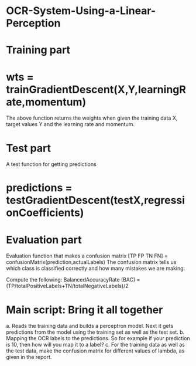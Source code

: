 # OCR-System-Using-a-Linear-Perception

# Training part

# wts = trainGradientDescent(X,Y,learningRate,momentum)
The above function returns the weights when given the training data X, target values Y and the learning rate and momentum.  

# Test part

A test function for getting predictions
# predictions = testGradientDescent(testX,regressionCoefficients) 


# Evaluation part
Evaluation function that makes a confusion matrix
 [TP FP TN FN] = confusionMatrix(prediction,actualLabels)
The confusion matrix tells us which class is classified correctly and how many mistakes we are making:

Compute the following: 
BalancedAccuracyRate (BAC) = (TP/totalPositiveLabels+TN/totalNegativeLabels)/2

# Main script: Bring it all together

a. Reads the training data and builds a perceptron model.  Next it gets predictions from the model using the training set as well as the test set.
b. Mapping the OCR labels to the predictions.  So for example if your prediction is 10, then how will you map it to a label?
c. For the training data as well as the test data, make the confusion matrix for different values of lambda, as given in the report.
